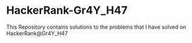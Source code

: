 # HackerRank-Gr4Y_H47
This Repository contains solutions to the problems that I have solved on HackerRank@Gr4Y_H47
